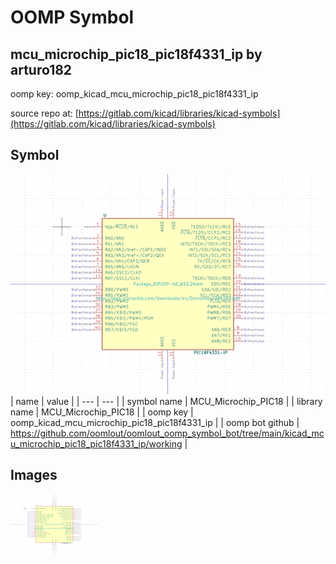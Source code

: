 # OOMP Symbol  
## mcu_microchip_pic18_pic18f4331_ip  by arturo182  
  
oomp key: oomp_kicad_mcu_microchip_pic18_pic18f4331_ip  
  
source repo at: [https://gitlab.com/kicad/libraries/kicad-symbols](https://gitlab.com/kicad/libraries/kicad-symbols)  
## Symbol  
  
[![working.png](working_600.png)](working.png)  
| name | value | 
| --- | --- | 
| symbol name | MCU_Microchip_PIC18 | 
| library name | MCU_Microchip_PIC18 | 
| oomp key | oomp_kicad_mcu_microchip_pic18_pic18f4331_ip | 
| oomp bot github | https://github.com/oomlout/oomlout_oomp_symbol_bot/tree/main/kicad_mcu_microchip_pic18_pic18f4331_ip/working | 
## Images  
  
[![working.png](working_140.png)](working.png)  
